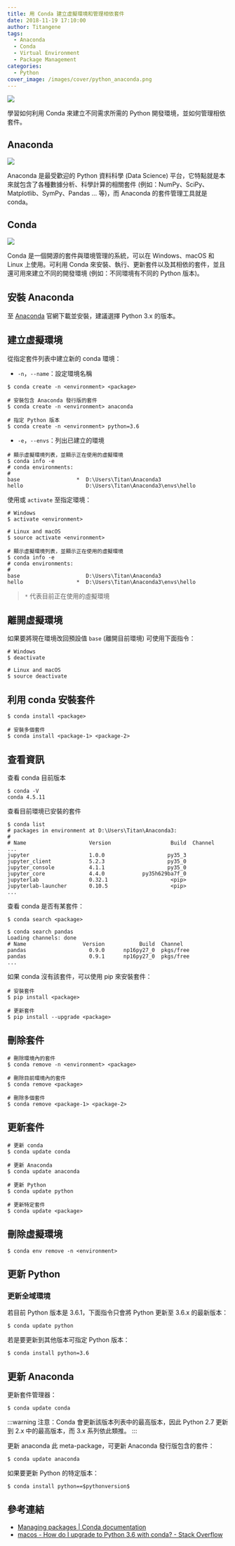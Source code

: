 ```yaml
---
title: 用 Conda 建立虛擬環境和管理相依套件
date: 2018-11-19 17:10:00
author: Titangene
tags:
  - Anaconda
  - Conda
  - Virtual Environment
  - Package Management
categories:
  - Python
cover_image: /images/cover/python_anaconda.png
---
```


![](../images/cover/python_anaconda.png)

學習如何利用 Conda 來建立不同需求所需的 Python 開發環境，並如何管理相依套件。

<!-- more -->

## Anaconda

![](../images/create-a-virtual-environment-and-manage-dependencies-with-conda/anaconda-logo.png)

Anaconda 是最受歡迎的 Python 資料科學 (Data Science) 平台，它特點就是本來就包含了各種數據分析、科學計算的相關套件 (例如：NumPy、SciPy、Matplotlib、SymPy、Pandas ... 等)，而 Anaconda 的套件管理工具就是 conda。

## Conda

![](../images/create-a-virtual-environment-and-manage-dependencies-with-conda/conda-logo.png)

Conda 是一個開源的套件與環境管理的系統，可以在 Windows、macOS 和 Linux 上使用。可利用 Conda 來安裝、執行、更新套件以及其相依的套件，並且還可用來建立不同的開發環境 (例如：不同環境有不同的 Python 版本)。

<!-- more -->

## 安裝 Anaconda

至 [Anaconda](https://www.anaconda.com/download/) 官網下載並安裝，建議選擇 Python 3.x 的版本。

## 建立虛擬環境

從指定套件列表中建立新的 conda 環境：

- `-n`，`--name`：設定環境名稱

```shell
$ conda create -n <environment> <package>

# 安裝包含 Anaconda 發行版的套件
$ conda create -n <environment> anaconda

# 指定 Python 版本
$ conda create -n <environment> python=3.6
```

- `-e`，`--envs`：列出已建立的環境

```shell
# 顯示虛擬環境列表，並顯示正在使用的虛擬環境
$ conda info -e
# conda environments:
#
base                  *  D:\Users\Titan\Anaconda3
hello                    D:\Users\Titan\Anaconda3\envs\hello
```

使用或 `activate` 至指定環境：

```shell
# Windows
$ activate <environment>

# Linux and macOS
$ source activate <environment>
```

```shell
# 顯示虛擬環境列表，並顯示正在使用的虛擬環境
$ conda info -e
# conda environments:
#
base                     D:\Users\Titan\Anaconda3
hello                 *  D:\Users\Titan\Anaconda3\envs\hello
```

> `*` 代表目前正在使用的虛擬環境

## 離開虛擬環境

如果要將現在環境改回預設值 `base` (離開目前環境) 可使用下面指令：

```shell
# Windows
$ deactivate

# Linux and macOS
$ source deactivate
```

## 利用 conda 安裝套件

```shell
$ conda install <package>

# 安裝多個套件
$ conda install <package-1> <package-2>
```

## 查看資訊

查看 conda 目前版本

```shell
$ conda -V
conda 4.5.11
```

查看目前環境已安裝的套件

```shell
$ conda list
# packages in environment at D:\Users\Titan\Anaconda3:
#
# Name                    Version                   Build  Channel
...
jupyter                   1.0.0                    py35_3
jupyter_client            5.2.3                    py35_0
jupyter_console           4.1.1                    py35_0
jupyter_core              4.4.0            py35h629ba7f_0
jupyterlab                0.32.1                    <pip>
jupyterlab-launcher       0.10.5                    <pip>
...
```

查看 conda 是否有某套件：

```shell
$ conda search <package>

$ conda search pandas
Loading channels: done
# Name                  Version           Build  Channel
pandas                    0.9.0      np16py27_0  pkgs/free
pandas                    0.9.1      np16py27_0  pkgs/free
...
```

如果 conda 沒有該套件，可以使用 pip 來安裝套件：

```shell
# 安裝套件
$ pip install <package>

# 更新套件
$ pip install --upgrade <package>
```

## 刪除套件

```shell
# 刪除環境內的套件
$ conda remove -n <environment> <package>

# 刪除目前環境內的套件
$ conda remove <package>

# 刪除多個套件
$ conda remove <package-1> <package-2>
```

## 更新套件

```shell
# 更新 conda
$ conda update conda

# 更新 Anaconda
$ conda update anaconda

# 更新 Python
$ conda update python

# 更新特定套件
$ conda update <package>
```

## 刪除虛擬環境

```shell
$ conda env remove -n <environment>
```

## 更新 Python

### 更新全域環境

若目前 Python 版本是 3.6.1，下面指令只會將 Python 更新至 3.6.x 的最新版本：

```shell
$ conda update python
```

若是要更新到其他版本可指定 Python 版本：

```shell
$ conda install python=3.6
```

## 更新 Anaconda

更新套件管理器：

```shell
$ conda update conda
```

:::warning
注意：Conda 會更新該版本列表中的最高版本，因此 Python 2.7 更新到 2.x 中的最高版本，而 3.x 系列依此類推。
:::

更新 anaconda 此 meta-package，可更新 Anaconda 發行版包含的套件：

```shell
$ conda update anaconda
```

如果要更新 Python 的特定版本：

```shell
$ conda install python==$pythonversion$
```

## 參考連結

- [Managing packages | Conda documentation](https://conda.io/docs/user-guide/tasks/manage-pkgs.html)
- [macos - How do I upgrade to Python 3.6 with conda? - Stack Overflow](https://stackoverflow.com/questions/41535881/how-do-i-upgrade-to-python-3-6-with-conda)
